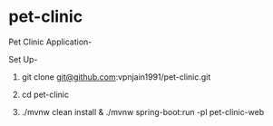 # pet-clinic
Pet Clinic Application-

Set Up-

1. git clone git@github.com:vpnjain1991/pet-clinic.git

2. cd pet-clinic

3. ./mvnw clean install & ./mvnw spring-boot:run -pl pet-clinic-web

